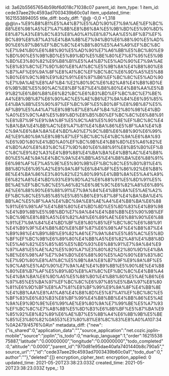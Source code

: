 id: 3a62b55657654b59bf6d018c71038c07
parent_id: 
item_type: 1
item_id: cede37aee29c4593ad7003439b60c0a1
item_updated_time: 1621553894055
title_diff: 
body_diff: "@@ -0,0 +1,318 @@\\n+%E9%B8%B1%E5%A4%B7%E5%AD%90%E7%9A%AE%EF%BC%88%E6%98%A5%E7%A7%8B%E8%B6%8A%E5%9B%BD%E5%90%8D%E8%87%A3%E8%8C%83%E8%A0%A1%E8%87%AA%E5%8F%B7%EF%BC%89%E8%87%A3%E4%BA%8B%E7%94%B0%E6%88%90%E5%AD%90%E6%97%B6%EF%BC%8C%E4%B8%80%E5%A4%A9%EF%BC%8C%E7%94%B0%E6%88%90%E5%AD%90%E7%A6%BB%E5%BC%80%E9%BD%90%E5%9B%BD%E5%89%8D%E5%BE%80%E7%87%95%E5%9B%BD%E3%80%82%E9%B8%B1%E5%A4%B7%E5%AD%90%E7%9A%AE%E8%83%8C%E7%9D%80%E8%A1%8C%E5%9B%8A%E4%B8%80%E8%B7%AF%E9%9A%8F%E8%A1%8C%EF%BC%8C%E6%9D%A5%E5%88%B0%E6%9C%9B%E9%82%91%E6%97%B6%EF%BC%8C%E5%AD%90%E7%9A%AE%E8%AF%B4:%E2%80%9C%E6%82%A8%E4%B8%8D%E6%9B%BE%E5%90%AC%E8%BF%87%E4%B8%80%E4%B8%AA%E5%B9%B2%E6%B6%B8%E6%B2%BC%E6%B3%BD%EF%BC%8C%E7%BE%A4%E8%9B%87%E6%90%AC%E5%AE%B6%E7%9A%84%E6%95%85%E4%BA%8B%E5%90%97%EF%BC%9F%E5%B0%8F%E8%9B%87%E5%AF%B9%E5%A4%A7%E8%9B%87%E8%AF%B4:%E2%80%98%E4%BD%A0%E5%9C%A8%E5%89%8D%E8%B5%B0%EF%BC%8C%E6%88%91%E8%B7%9F%E9%9A%8F%E5%9C%A8%E5%90%8E%EF%BC%8C%E4%BA%BA%E4%BB%AC%E8%A7%81%E4%BA%86%E5%8F%AA%E4%BC%9A%E6%8A%8A%E4%BD%A0%E7%9C%8B%E6%88%90%E6%99%AE%E9%80%9A%E8%9B%87%EF%BC%8C%E4%BC%9A%E6%8A%93%E6%9D%80%E4%BD%A0%EF%BC%9B%E4%B8%8D%E5%A6%82%E4%BD%A0%E8%83%8C%E7%9D%80%E6%88%91%E8%B5%B0%EF%BC%8C%E9%82%A3%E4%B9%88%E4%BA%BA%E4%BB%AC%E4%B8%80%E5%AE%9A%E4%BC%9A%E4%BB%A5%E4%B8%BA%E6%88%91%E6%98%AF%E7%A5%9E%E5%90%9B%EF%BC%8C%E5%B0%B1%E4%B8%8D%E6%95%A2%E9%9A%8F%E6%84%8F%E5%86%92%E6%B8%8E%E4%BA%86%E3%80%82%E2%80%99%E4%BB%8A%E5%A4%A9%E6%82%A8%E4%BD%93%E9%9D%A2%E6%88%91%E5%8D%91%E5%BE%AE%EF%BC%8C%E5%A6%82%E6%9E%9C%E6%82%A8%E6%89%AE%E6%88%90%E6%88%91%E7%9A%84%E4%B8%8A%E5%AE%A2%EF%BC%8C%E5%85%85%E5%85%B6%E9%87%8F%E4%BA%BA%E4%BB%AC%E5%8F%AA%E4%BC%9A%E8%AE%A4%E4%B8%BA%E6%88%91%E6%98%AF%E4%B8%80%E4%BD%8D%E5%8D%83%E4%B9%98%E4%B9%8B%E5%9B%BD%E7%9A%84%E4%B8%BB%E5%90%9B%EF%BC%9B%E8%8B%A5%E6%82%A8%E6%89%AE%E6%88%90%E6%88%91%E7%9A%84%E4%BD%BF%E8%80%85%EF%BC%8C%E6%88%91%E4%B9%9F%E4%B8%8D%E8%BF%87%E6%98%AF%E4%B8%87%E4%B9%98%E4%B9%8B%E9%82%A6%E7%9A%84%E5%85%AC%E5%8D%BF%EF%BC%9B%E6%89%80%E4%BB%A5%E6%82%A8%E4%B8%8D%E5%A6%82%E5%85%85%E5%BD%93%E6%88%91%E7%9A%84%E9%97%A8%E5%AE%A2%E5%90%A7%E3%80%82%E2%80%9D%E4%BA%8E%E6%98%AF%E7%94%B0%E6%88%90%E5%AD%90%E8%83%8C%E7%9D%80%E8%A1%8C%E5%9B%8A%E8%B7%9F%E9%9A%8F%E5%9C%A8%E5%AD%90%E7%9A%AE%E4%B9%8B%E5%90%8E%E4%B8%80%E8%B7%AF%E5%89%8D%E8%A1%8C%EF%BC%8C%E4%B8%A4%E4%BA%BA%E6%9D%A5%E5%88%B0%E4%B8%80%E5%AE%B6%E6%97%85%E5%BA%97%EF%BC%8C%E6%97%85%E5%BA%97%E8%80%81%E6%9D%BF%E8%A7%81%E8%BF%99%E9%9A%8F%E4%BB%8E%E4%BB%AA%E8%A1%A8%E4%B8%8D%E5%87%A1%EF%BC%8C%E5%BF%83%E6%83%B3%E8%BF%99%E4%B8%BB%E4%BB%86%E5%AE%9A%E9%9D%9E%E6%99%AE%E9%80%9A%E7%99%BE%E5%A7%93%EF%BC%8C%E7%AB%8B%E5%8D%B3%E6%8B%BF%E5%87%BA%E9%85%92%E8%82%89%E6%AE%B7%E5%8B%A4%E6%8B%9B%E5%BE%85%E3%80%82%0A553%E3%80%81%E8%8C%83%E8%A0%A107:34%0A2479/4576%0A\\n"
metadata_diff: {"new":{"is_shared":0,"application_data":"","source_application":"net.cozic.joplin-mobile","source":"joplin","is_todo":0,"markup_language":1,"order":1621553875887,"latitude":"0.00000000","longitude":"0.00000000","todo_completed":0,"altitude":"0.0000","parent_id":"970d81e95dae40afa7401440b8c790a5","source_url":"","id":"cede37aee29c4593ad7003439b60c0a1","todo_due":0,"author":""},"deleted":[]}
encryption_cipher_text: 
encryption_applied: 0
updated_time: 2021-05-20T23:38:23.033Z
created_time: 2021-05-20T23:38:23.033Z
type_: 13